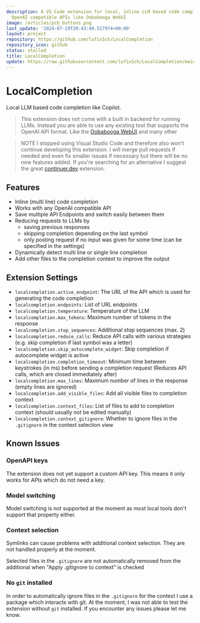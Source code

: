 ```yaml
---
description: A VS Code extension for local, inline LLM based code completion using
  OpenAI compatible APIs like Oobabooga WebUI
image: /articles/pcb_buttons.png
last_update: '2024-07-29T20:43:49.527974+00:00'
layout: project
repository: https://github.com/lufixSch/LocalCompletion
repository_icon: github
status: stalled
title: LocalCompletion
update: https://raw.githubusercontent.com/lufixSch/LocalCompletion/main/README.md
---
```


# LocalCompletion

Local LLM based code completion like Copilot.

> This extension does not come with a built in backend for running LLMs. Instead you are able to use any existing tool that supports the OpenAI API format. Like the [Oobabooga WebUI](https://github.com/oobabooga/text-generation-webui) and many other

> NOTE I stopped using Visual Studio Code and therefore also won't continue developing this extension. I will merge pull requests if needed and even fix smaller issues if necessary but there will be no new features added.
> If you're searching for an alternative I suggest the great [continuer.dev](https://github.com/continuedev/continue) extension.

## Features

- Inline (multi line) code completion
- Works with any OpenAI compatible API
- Save multiple API Endpoints and switch easily between them
- Reducing requests to LLMs by
  - saving previous responses
  - skipping completion depending on the last symbol
  - only posting request if no input was given for some time (can be specified in the settings)
- Dynamically detect multi line or single line completion
- Add other files to the completion context to improve the output

## Extension Settings

- `localcompletion.active_endpoint`: The URL of the API which is used for generating the code completion
- `localcompletion.endpoints`: List of URL endpoints
- `localcompletion.temperature`: Temperature of the LLM
- `localcompletion.max_tokens`: Maximum number of tokens in the response
- `localcompletion.stop_sequences`: Additional stop sequences (max. 2)
- `localcompletion.reduce_calls`: Reduce API calls with various strategies (e.g. skip completion if last symbol was a letter)
- `localcompletion.skip_autocomplete_widget`: Skip completion if autocomplete widget is active
- `localcompletion.completion_timeout`: Minimum time between keystrokes (in ms) before sending a completion request (Reduces API calls, which are closed immediately after)
- `localcompletion.max_lines`: Maximum number of lines in the response (empty lines are ignored)
- `localcompletion.add_visible_files`: Add all visible files to completion context
- `localcompletion.context_files`: List of files to add to completion context (should usually not be edited manually)
- `localcompletion.context_gitignore`: Whether to ignore files in the `.gitignore` in the context selection view

## Known Issues

### OpenAPI keys

The extension does not yet support a custom API key. This means it only works for APIs which do not need a key.

### Model switching

Model switching is not supported at the moment as most local tools don't support that property either.

### Context selection

Symlinks can cause problems with additional context selection. They are not handled properly at the moment.

Selected files in the `.gitignore` are not automatically removed from the additional when "Apply .gitignore to context" is checked

### No `git` installed

In order to automatically ignore files in the `.gitignore` for the context I use a package which interacts with git. At the moment, I was not able to test the extension without `git` installed. If you encounter any issues please let me know.

